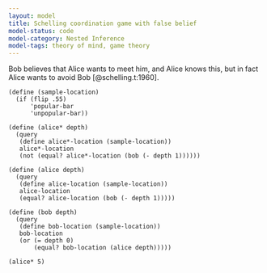```yaml
---
layout: model
title: Schelling coordination game with false belief
model-status: code
model-category: Nested Inference
model-tags: theory of mind, game theory
---
```


Bob believes that Alice wants to meet him, and Alice knows this,
but in fact Alice wants to avoid Bob [@schelling.t:1960].

    (define (sample-location)
      (if (flip .55)
          'popular-bar
          'unpopular-bar))
    
    (define (alice* depth)
      (query
       (define alice*-location (sample-location))
       alice*-location
       (not (equal? alice*-location (bob (- depth 1))))))
    
    (define (alice depth)
      (query
       (define alice-location (sample-location))
       alice-location
       (equal? alice-location (bob (- depth 1)))))
    
    (define (bob depth)
      (query
       (define bob-location (sample-location))
       bob-location
       (or (= depth 0)
           (equal? bob-location (alice depth)))))
    
    (alice* 5)
